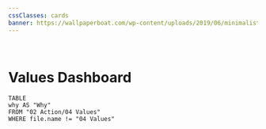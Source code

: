```yaml
---
cssClasses: cards
banner: https://wallpaperboat.com/wp-content/uploads/2019/06/minimalist-desktop-36.jpg
---
```

⠀
# Values Dashboard
```dataview
TABLE
why AS "Why"
FROM "02 Action/04 Values"
WHERE file.name != "04 Values"
```